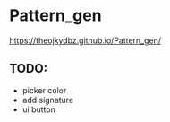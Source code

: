 # Pattern_gen

https://theojkydbz.github.io/Pattern_gen/

## TODO: 
- picker color
- add signature
- ui button
